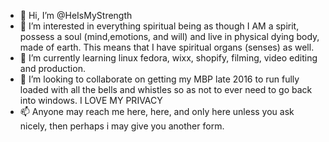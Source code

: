 - 👋 Hi, I’m @HeIsMyStrength
- 👀 I’m interested in everything spiritual being as though I AM a spirit, possess a soul (mind,emotions, and will) and live in physical dying body, made of earth.  This means that I have spiritual organs (senses) as well.
- 🌱 I’m currently learning linux fedora, wixx, shopify, filming, video editing and production.
- 💞️ I’m looking to collaborate on getting my MBP late 2016 to run fully loaded with all the bells and whistles so as not to ever need to go back into windows.  I LOVE MY PRIVACY
- 📫 Anyone may reach me here, here, and only here unless you ask nicely, then perhaps i may give you another form.

<!---
HeIsMyStrength/HeIsMyStrength is a ✨ special ✨ repository because its `README.md` (this file) appears on your GitHub profile.
You can click the Preview link to take a look at your changes.
--->
